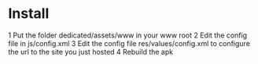 Install
=======

1 Put the folder dedicated/assets/www in your www root
2 Edit the config file in js/config.xml
3 Edit the config file res/values/config.xml to configure the url to the site you just hosted
4 Rebuild the apk

